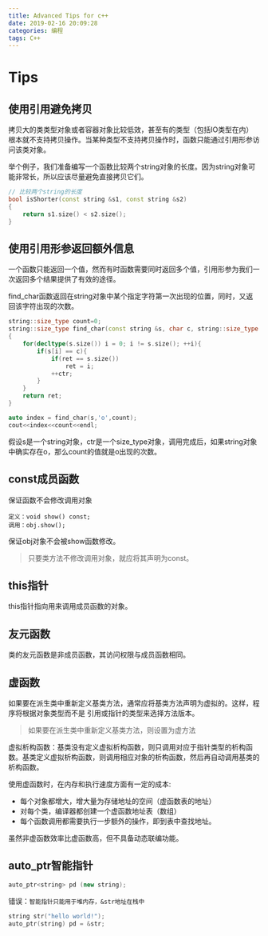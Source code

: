 ```yaml
---
title: Advanced Tips for c++
date: 2019-02-16 20:09:28
categories: 编程
tags: C++
---
```

# Tips
## 使用引用避免拷贝
拷贝大的类类型对象或者容器对象比较低效，甚至有的类型（包括IO类型在内）根本就不支持拷贝操作。当某种类型不支持拷贝操作时，函数只能通过引用形参访问该类对象。


举个例子，我们准备编写一个函数比较两个string对象的长度。因为string对象可能非常长，所以应该尽量避免直接拷贝它们。

``` c++
// 比较两个string的长度
bool isShorter(const string &s1, const string &s2)
{
    return s1.size() < s2.size();
}
```
## 使用引用形参返回额外信息
一个函数只能返回一个值，然而有时函数需要同时返回多个值，引用形参为我们一次返回多个结果提供了有效的途径。

find_char函数返回在string对象中某个指定字符第一次出现的位置，同时，又返回该字符出现的次数。

``` c++
string::size_type count=0;
string::size_type find_char(const string &s, char c, string::size_type &ctr)
{
    for(decltype(s.size()) i = 0; i != s.size(); ++i){
        if(s[i] == c){
            if(ret == s.size())
                ret = i;
            ++ctr;
        }   
    }
    return ret;
}

auto index = find_char(s,'o',count);
cout<<index<<count<<endl;
```

假设s是一个string对象，ctr是一个size_type对象，调用完成后，如果string对象中确实存在o，那么count的值就是o出现的次数。

## const成员函数
保证函数不会修改调用对象

```
定义：void show() const;
调用：obj.show();
```

保证obj对象不会被show函数修改。

>只要类方法不修改调用对象，就应将其声明为const。

## this指针
this指针指向用来调用成员函数的对象。

## 友元函数
类的友元函数是非成员函数，其访问权限与成员函数相同。

## 虚函数
如果要在派生类中重新定义基类方法，通常应将基类方法声明为虚拟的。这样，程序将根据对象类型而不是 引用或指针的类型来选择方法版本。

>如果要在派生类中重新定义基类方法，则设置为虚方法

虚拟析构函数：基类没有定义虚拟析构函数，则只调用对应于指针类型的析构函数。基类定义虚拟析构函数，则调用相应对象的析构函数，然后再自动调用基类的析构函数。

使用虚函数时，在内存和执行速度方面有一定的成本:

- 每个对象都增大，增大量为存储地址的空间（虚函数表的地址）
- 对每个类，编译器都创建一个虚函数地址表（数组）
- 每个函数调用都需要执行一步额外的操作，即到表中查找地址。

虽然非虚函数效率比虚函数高，但不具备动态联编功能。

## auto_ptr智能指针

```c++
auto_ptr<string> pd (new string);
```

错误：`智能指针只能用于堆内存，&str地址在栈中`

```c++
string str("hello world!");
auto_ptr(string) pd = &str;
```


